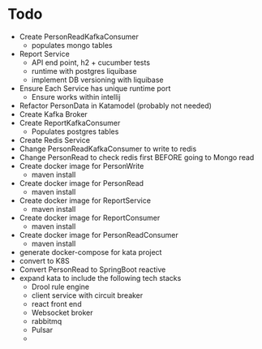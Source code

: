 # Todo

* Create PersonReadKafkaConsumer
  * populates mongo tables
* Report Service
  * API end point, h2 + cucumber tests
  * runtime with postgres liquibase
  * implement DB versioning with liquibase
* Ensure Each Service has unique runtime port
  * Ensure works within intellij
* Refactor PersonData in Katamodel (probably not needed)
* Create Kafka Broker
* Create ReportKafkaConsumer
  * Populates postgres tables
* Create Redis Service
* Change PersonReadKafkaConsumer to write to redis
* Change PersonRead to check redis first BEFORE going to Mongo read
* Create docker image for PersonWrite
  * maven install
* Create docker image for PersonRead
  * maven install
* Create docker image for ReportService
  * maven install   
* Create docker image for ReportConsumer
  * maven install
* Create docker image for PersonReadConsumer
  * maven install 
* generate docker-compose for kata project
* convert to K8S
* Convert PersonRead to SpringBoot reactive
* expand kata to include the following tech stacks
  * Drool rule engine
  * client service with circuit breaker
  * react front end 
  * Websocket broker
  * rabbitmq
  * Pulsar
  * 
	
